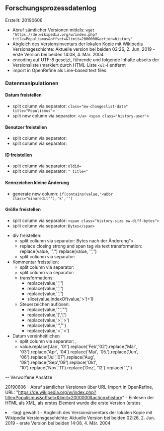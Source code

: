 ## Forschungsprozessdatenlog
Erstellt: 20190606

* Abruf sämtlicher Versionen mittels: ` wget "https://de.wikipedia.org/w/index.php?title=Populismus&offset=&limit=2000000&action=history" `
* Abgleich des Versionsinventars der lokalen Kopie mit Wikipedia Versionsgeschichte: Aktuelle version bei beiden 02:26, 2. Jun. 2019‎ - erste Version bei beiden 14:08, 4. Mär. 2004‎ 
* encoding auf UTF-8 gesetzt, führende und folgende Inhalte abseits der Versionsliste (markiert durch HTML-Liste `<ul>`) entfernt
* import in OpenRefine als Line-based text files
### Datenmanipulationen
#### Datum freistellen
* split column via separator: `class="mw-changeslist-date" title="Populismus">`
* split new column via separator: `</a>‎ <span class='history-user'>`
#### Benutzer freistellen
* split column via separator: <bdi>
* split column via separator: </bdi>
#### ID freistellen
* split column via separator: `oldid=`
* split column via separator: `" title="`
#### Kennzeichen kleine Änderung 
* generate new column: `if(contains(value,'<abbr class="minoredit"'),'k','')`
#### Größe freistellen
* split column via separator: `<span class="history-size mw-diff-bytes">`
* split column via separator: `Bytes</span>`
- div freistellen:
	- split coliumn via separator: Bytes nach der Änderung">
	- replace closing strong and span tag via text transformation: 
		replace(value, '</strong>','')
		replace(value, '</span>','')
	- split coliumn via separator: <span class="mw-changeslist-separator">
- Kommentar freistellen:
	- split column via separator: <span class="comment comment--without-parentheses">
	- split column via separator: </span> <span class="mw-changeslist-links">
	- transformations:
		- replace(value,'<span dir="auto"><span class="autocomment">','')
		- replace(value,'</a></span>','')
		- replace(value,'</span>','')
		- slice(value,indexOf(value,'>')+1)
	- Steuerzeichen auflösen:
		- replace(value,'&quot;','"')
		- replace(value,'&#91;','[')
		- replace(value,'&gt;','>')
		- replace(value,'&#039;','\'')
		- replace(value,'&lt;','<')
- Datum vereinheitlichen
	- split column via separator: ,
	- value.replace('Jan', '01').replace('Feb','02').replace('Mär', '03').replace('Apr', '04').replace('Mai', '05.').replace('Jun', '06').replace('Jul','07').replace('Aug', 						'08').replace('Sep','09').replace('Okt', '10').replace('Nov','11').replace('Dez', '12').replace(' ','')
					

-- Verworfene Ansätze

20190606	- Abruf sämtlicher Versionen über URL-Import in OpenRefine, URL: "https://de.wikipedia.org/w/index.php?title=Populismus&offset=&limit=2000000&action=history"
			- Einlesen der HTML als XML, als erstes Element wurde die erste Version (erstes <li>-tag) gewählt
			- Abgleich des Versionsinventars der lokalen Kopie mit Wikipedia Versionsgeschichte: Aktuelle Version bei beiden 02:26, 2. Jun. 2019‎ - erste Version bei beiden 14:08, 4. Mär. 2004‎ 
